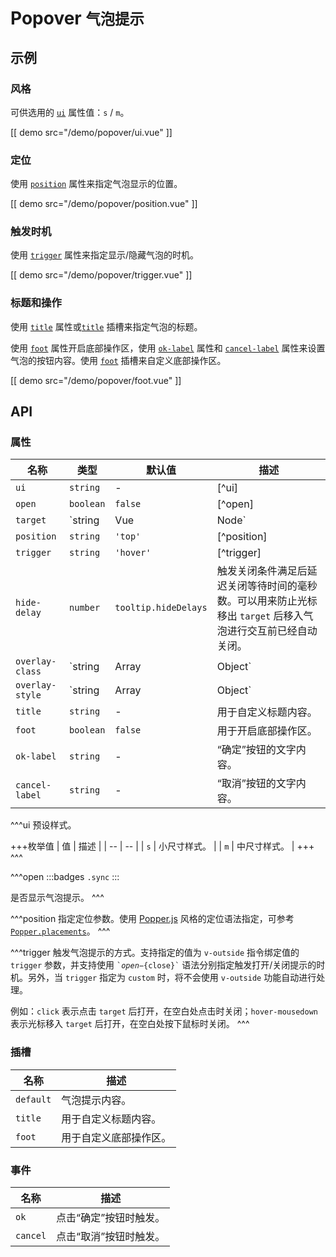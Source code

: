 # Popover <small>气泡提示</small>

## 示例

### 风格

可供选用的 [`ui`](#props-ui) 属性值：`s` / `m`。

[[ demo src="/demo/popover/ui.vue" ]]

### 定位

使用 [`position`](#props-position) 属性来指定气泡显示的位置。

[[ demo src="/demo/popover/position.vue" ]]

### 触发时机

使用 [`trigger`](#props-trigger) 属性来指定显示/隐藏气泡的时机。

[[ demo src="/demo/popover/trigger.vue" ]]

### 标题和操作

使用 [`title`](#props-title) 属性或[`title`](#slots-title) 插槽来指定气泡的标题。

使用 [`foot`](#props-foot) 属性开启底部操作区，使用 [`ok-label`](#props-ok-label) 属性和 [`cancel-label`](#props-cancel-label) 属性来设置气泡的按钮内容。使用 [`foot`](#slots-foot) 插槽来自定义底部操作区。

[[ demo src="/demo/popover/foot.vue" ]]

## API

### 属性

| 名称 | 类型 | 默认值 | 描述 |
| -- | -- | -- | -- |
| ``ui`` | `string` | - | [^ui] |
| ``open`` | `boolean` | `false` | [^open] |
| ``target`` | `string | Vue | Node` | - | 参考 [`Overlay`](./overlay) 组件的 [`target`](./overlay#props-target) 属性。 |
| ``position`` | `string` | `'top'` | [^position] |
| ``trigger`` | `string` | `'hover'` | [^trigger] |
| ``hide-delay`` | `number` | `tooltip.hideDelays` | 触发关闭条件满足后延迟关闭等待时间的毫秒数。可以用来防止光标移出 `target` 后移入气泡进行交互前已经自动关闭。 |
| ``overlay-class`` | `string | Array | Object` | - | 参考 [`Overlay`](./overlay) 组件的 [`overlay-class`](./overlay#props-overlay-class) 属性。 |
| ``overlay-style`` | `string | Array | Object` | - | 参考 [`Overlay`](./overlay) 组件的 [`overlay-style`](./overlay#props-overlay-style) 属性。 |
| ``title`` | `string` | - | 用于自定义标题内容。 |
| ``foot`` | `boolean` | `false` | 用于开启底部操作区。 |
| ``ok-label`` | `string` | - | “确定”按钮的文字内容。 |
| ``cancel-label`` | `string` | - | “取消”按钮的文字内容。 |

^^^ui
预设样式。

+++枚举值
| 值 | 描述 |
| -- | -- |
| `s` | 小尺寸样式。 |
| `m` | 中尺寸样式。 |
+++
^^^

^^^open
:::badges
`.sync`
:::

是否显示气泡提示。
^^^

^^^position
指定定位参数。使用 [Popper.js](https://popper.js.org/) 风格的定位语法指定，可参考 [`Popper.placements`](https://popper.js.org/popper-documentation.html#Popper.placements)。
^^^

^^^trigger
触发气泡提示的方式。支持指定的值为 `v-outside` 指令绑定值的 `trigger` 参数，并支持使用 <code>&#0096;${open}-${close}&#0096;</code> 语法分别指定触发打开/关闭提示的时机。另外，当 `trigger` 指定为 `custom` 时，将不会使用 `v-outside` 功能自动进行处理。

例如：`click` 表示点击 `target` 后打开，在空白处点击时关闭；`hover-mousedown` 表示光标移入 `target` 后打开，在空白处按下鼠标时关闭。
^^^

### 插槽

| 名称 | 描述 |
| -- | -- |
| ``default`` | 气泡提示内容。 |
| ``title`` | 用于自定义标题内容。 |
| ``foot`` | 用于自定义底部操作区。 |

### 事件

| 名称 | 描述 |
| -- | -- |
| ``ok`` | 点击“确定”按钮时触发。 |
| ``cancel`` | 点击“取消”按钮时触发。 |
